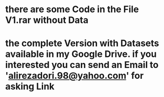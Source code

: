 # there are some Code in the File V1.rar without Data
# the complete Version with Datasets available in my Google Drive. if you interested you can send an Email to  'alirezadori.98@yahoo.com' for asking Link
